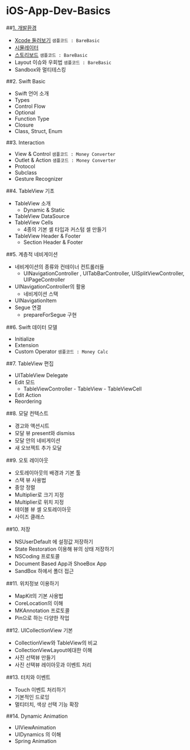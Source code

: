 # iOS-App-Dev-Basics

##[1. 개발환경](https://github.com/CodersHigh/iOS-App-Dev-Basics/blob/master/chapter1.md#1-개발환경)
* [Xcode 둘러보기](https://github.com/CodersHigh/iOS-App-Dev-Basics/blob/master/chapter1.md#1-1-xcode-둘러보기) `샘플코드 : BareBasic`
* [시뮬레이터](https://github.com/CodersHigh/iOS-App-Dev-Basics/blob/master/chapter1.md#1-2-시뮬레이터)
* [스토리보드](https://github.com/CodersHigh/iOS-App-Dev-Basics/blob/master/chapter1.md#1-3-스토리보드) `샘플코드 : BareBasic`
* Layout 이슈와 우회법 `샘플코드 : BareBasic`
* Sandbox와 멀티테스킹

##2. Swift Basic
* Swift 언어 소개
* Types
* Control Flow
* Optional
* Function Type
* Closure
* Class, Struct, Enum

##3. Interaction
* View & Control `샘플코드 : Money Converter`
* Outlet & Action `샘플코드 : Money Converter`
* Protocol
* Subclass
* Gesture Recognizer

##4. TableView 기초
* TableView 소개
  * Dynamic & Static
* TableView DataSource
* TableView Cells
  * 4종의 기본 셀 타입과 커스텀 셀 만들기
* TableView Header & Footer
  * Section Header & Footer
  
##5. 계층적 네비게이션
* 네비게이션의 종류와 컨테이너 컨트롤러들
  * UINavigationController , UITabBarController, UISplitViewController, UIPageController
* UINavigationController의 활용
  * 네비게이션 스택
* UINavigationItem
* Segue 연결
  * prepareForSegue 구현
  
##6. Swift 데이터 모델
* Initialize
* Extension
* Custom Operator `샘플코드 : Money Calc`

##7. TableView 편집
* UITableView Delegate
* Edit 모드
  * TableViewController - TableView - TableViewCell
* Edit Action
* Reordering

##8. 모달 컨텍스트
* 경고와 액션시트
* 모달 뷰 present와 dismiss
* 모달 안의 네비게이션
* 새 오브젝트 추가 모달

##9. 오토 레이아웃
* 오토레이아웃의 배경과 기본 툴
* 스택 뷰 사용법
* 중앙 정렬
* Multiplier로 크기 지정
* Multiplier로 위치 지정
* 테이블 뷰 셀 오토레이아웃
* 사이즈 클래스

##10. 저장
* NSUserDefault 에 설정값 저장하기
* State Restoration 이용해 뷰의 상태 저장하기
* NSCoding 프로토콜
* Document Based App과 ShoeBox App
* SandBox 하에서 폴더 접근

##11. 위치정보 이용하기
* MapKit의 기본 사용법
* CoreLocation의 이해
* MKAnnotation 프로토콜
* Pin으로 하는 다양한 작업

##12. UICollectionView 기본
* CollectionView와 TableView의 비교
* CollectionViewLayout에대한 이해
* 사진 선택뷰 만들기
* 사진 선택뷰 레이아웃과 이벤트 처리

##13. 터치와 이벤트
* Touch 이벤트 처리하기
* 기본적인 드로잉
* 멀티터치, 색상 선택 기능 확장

##14. Dynamic Animation
* UIViewAnimation
* UIDynamics 의 이해
* Spring Animation
